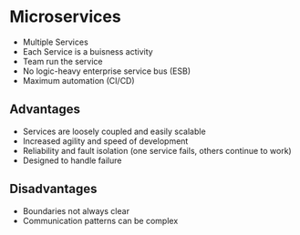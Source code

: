 # Microservices

- Multiple Services
- Each Service is a buisness activity
- Team run the service 
- No logic-heavy enterprise service bus (ESB)
- Maximum automation (CI/CD)

## Advantages

- Services are loosely coupled and easily scalable 
- Increased agility and speed of development
- Reliability and fault isolation (one service fails, others continue to work)
- Designed to handle failure

## Disadvantages

- Boundaries not always clear 
- Communication patterns can be complex